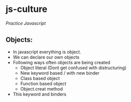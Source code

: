 # js-culture

###### Practice Javascript

## Objects:

- In javascript everything is object.
- We can declare our own objects
- Following ways often objects are being created
  - Object literal (Dont get confused with distructuring)
  - New keyword based / with new binder
  - Class based object
  - Function based object
  - Object.creat method
- This keyword and binders
